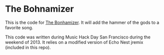 # The Bohnamizer

This is the code for 
[The Bonhamizer](http://static.echonest.com/bonhamizer/index.html ""). It will add the hammer of the gods to a favorite song.

This code was written during Music Hack Day San Francisco during the weekend of 2013.  It relies on a modified version of Echo Nest jremix (included in
this repo).

